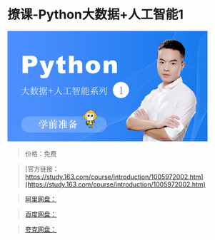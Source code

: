 # 撩课-Python大数据+人工智能1

![img](../../../assets/study163/free/f8aaf9a2fbfe42c1972c6ad2849a89b5.jpg)

> 价格：免费

> [官方链接：https://study.163.com/course/introduction/1005972002.htm](https://study.163.com/course/introduction/1005972002.htm)

> [阿里网盘：]()

> [百度网盘：]()

> [夸克网盘：]()
